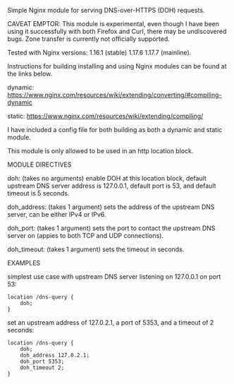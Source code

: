 Simple Nginx module for serving DNS-over-HTTPS (DOH) requests.

CAVEAT EMPTOR: This module is experimental, even though I have been
using it successfully with both Firefox and Curl, there may be
undiscovered bugs. Zone transfer is currently not officially supported.

Tested with Nginx versions: 1.16.1 (stable) 1.17.6 1.17.7 (mainline).

Instructions for building installing and using Nginx modules can be
found at the links below.

dynamic:
<https://www.nginx.com/resources/wiki/extending/converting/#compiling-dynamic>

static: <https://www.nginx.com/resources/wiki/extending/compiling/>

I have included a config file for both building as both a dynamic and
static module.

This module is only allowed to be used in an http location block.

MODULE DIRECTIVES

doh: (takes no arguments) enable DOH at this location block, default
upstream DNS server address is 127.0.0.1, default port is 53, and
default timeout is 5 seconds.

doh\_address: (takes 1 argument) sets the address of the upstream DNS
server, can be either IPv4 or IPv6.

doh\_port: (takes 1 argument) sets the port to contact the upstream DNS
server on (appies to both TCP and UDP connections).

doh\_timeout: (takes 1 argument) sets the timeout in seconds.

EXAMPLES

simplest use case with upstream DNS server listening on 127.0.0.1 on
port 53:

    location /dns-query { 
        doh;
    }

set an upstream address of 127.0.2.1, a port of 5353, and a timeout of 2
seconds:

    location /dns-query { 
        doh;
        doh_address 127.0.2.1;
        doh_port 5353;
        doh_timeout 2;
    }